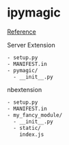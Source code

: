 # ipymagic


[Reference](https://jupyter-notebook.readthedocs.io/en/stable/examples/Notebook/Distributing%20Jupyter%20Extensions%20as%20Python%20Packages.html)


Server Extension
```txt
- setup.py
- MANIFEST.in
- pymagic/
  - __init__.py
```

nbextension

```txt
- setup.py
- MANIFEST.in
- my_fancy_module/
  - __init__.py
  - static/
    index.js
```